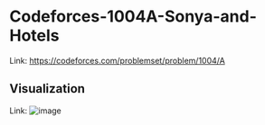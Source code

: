 # Codeforces-1004A-Sonya-and-Hotels
Link: https://codeforces.com/problemset/problem/1004/A
## Visualization
Link: ![image](https://user-images.githubusercontent.com/51401355/135967070-ea8425d1-c0ec-452e-9816-d1727276bb22.png)
